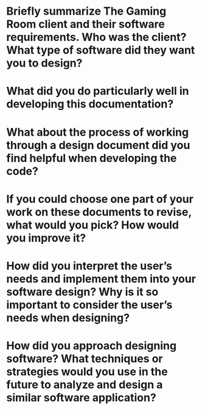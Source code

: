 # Briefly summarize The Gaming Room client and their software requirements. Who was the client? What type of software did they want you to design?


# What did you do particularly well in developing this documentation?


# What about the process of working through a design document did you find helpful when developing the code?


# If you could choose one part of your work on these documents to revise, what would you pick? How would you improve it?


# How did you interpret the user’s needs and implement them into your software design? Why is it so important to consider the user’s needs when designing?


# How did you approach designing software? What techniques or strategies would you use in the future to analyze and design a similar software application?

